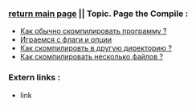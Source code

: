 ### [return main page](../../README.md) || Topic. Page the Compile :
* [Как обычно скомпилировать программу ?](SIMPLE_COMPILATION.md)
* [Играемся с флаги и опции](PLAY_WITH_FLAGS.md)
* [Как скомпилировть в другую директорию ?](OTHER_DIRECTORIES.md)
* [Как скомпилировать несколько файлов ?](COMPILE_SOME_FILES.md)

### Extern links :
* link

